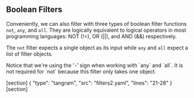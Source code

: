 ## Boolean Filters

Conveniently, we can also filter with three types of boolean filter functions `not`, `any`, and `all`. They are logically equivalent to logical operators in most programming languages: NOT (!=), OR (||), and AND (&&) respectively.

The `not` filter expects a single object as its input while `any` and `all` expect a list of filter objects.

<div class='alert alert-warning'>
Notice that we're using the '-' sign when working with `any` and `all`. It is not required for `not` because this filter only takes one object.
</div>

[section]
{ "type": "tangram", "src": "filters2.yaml", "lines": "21-28" }
[section]
